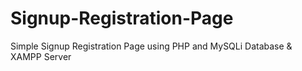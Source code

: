 # Signup-Registration-Page
Simple Signup Registration Page using PHP and MySQLi Database & XAMPP Server
